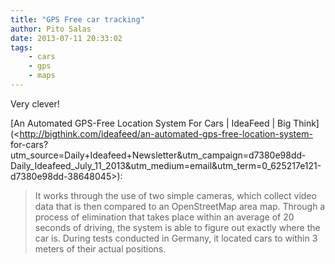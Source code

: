 ```yaml
---
title: "GPS Free car tracking"
author: Pito Salas
date: 2013-07-11 20:33:02
tags:
    - cars
    - gps
    - maps
---
```



Very clever!

[An Automated GPS-Free Location System For Cars | IdeaFeed | Big
Think](<http://bigthink.com/ideafeed/an-automated-gps-free-location-system-
for-cars?utm_source=Daily+Ideafeed+Newsletter&utm_campaign=d7380e98dd-
Daily_Ideafeed_July_11_2013&utm_medium=email&utm_term=0_625217e121-d7380e98dd-38648045>):

> It works through the use of two simple cameras, which collect video data
> that is then compared to an OpenStreetMap area map. Through a process of
> elimination that takes place within an average of 20 seconds of driving, the
> system is able to figure out exactly where the car is. During tests
> conducted in Germany, it located cars to within 3 meters of their actual
> positions.




